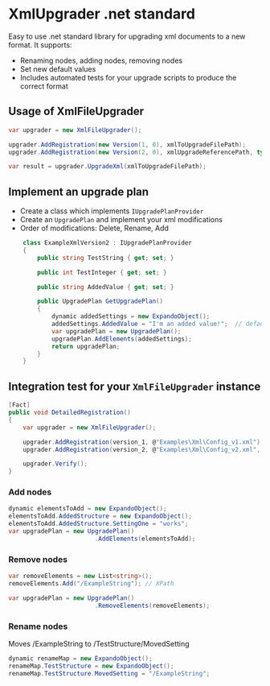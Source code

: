 # XmlUpgrader .net standard
Easy to use .net standard library for upgrading xml documents to a new format. It supports:
* Renaming nodes, adding nodes, removing nodes
* Set new default values
* Includes automated tests for your upgrade scripts to produce the correct format


## Usage of XmlFileUpgrader
```c#
var upgrader = new XmlFileUpgrader();

upgrader.AddRegistration(new Version(1, 0), xmlToUpgradeFilePath);
upgrader.AddRegistration(new Version(2, 0), xmlUpgradeReferencePath, typeof(ExampleConfigV2));

var result = upgrader.UpgradeXml(xmlToUpgradeFilePath);
```
## Implement an upgrade plan
* Create a class which implements `IUpgradePlanProvider`
* Create an `UpgradePlan` and implement your xml modifications
* Order of modifications: Delete, Rename, Add 
```c#
    class ExampleXmlVersion2 : IUpgradePlanProvider
    {
        public string TestString { get; set; }

        public int TestInteger { get; set; }

        public string AddedValue { get; set; }

        public UpgradePlan GetUpgradePlan()
        {
            dynamic addedSettings = new ExpandoObject();
            addedSettings.AddedValue = "I'm an added value!";  // default value
            var upgradePlan = new UpgradePlan();
            upgradePlan.AddElements(addedSettings);
            return upgradePlan;
        }
    }
```
## Integration test for your `XmlFileUpgrader` instance
```c#
[Fact]
public void DetailedRegistration()
{
    var upgrader = new XmlFileUpgrader();

    upgrader.AddRegistration(version_1, @"Examples\Xml\Config_v1.xml");
    upgrader.AddRegistration(version_2, @"Examples\Xml\Config_v2.xml", typeof(ExampleConfigV2));

    upgrader.Verify();
}
```

### Add nodes
```c#
dynamic elementsToAdd = new ExpandoObject();
elementsToAdd.AddedStructure = new ExpandoObject();
elementsToAdd.AddedStructure.SettingOne = "works";
var upgradePlan = new UpgradePlan()
                        .AddElements(elementsToAdd);
```
### Remove nodes
```c#
var removeElements = new List<string>();
removeElements.Add("/ExampleString"); // XPath

var upgradePlan = new UpgradePlan()
                        .RemoveElements(removeElements);    
```
### Rename nodes
Moves /ExampleString to /TestStructure/MovedSetting
```c#
dynamic renameMap = new ExpandoObject();
renameMap.TestStructure = new ExpandoObject();
renameMap.TestStructure.MovedSetting = "/ExampleString"; 

```

